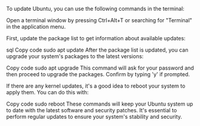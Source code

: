 To update Ubuntu, you can use the following commands in the terminal:

Open a terminal window by pressing Ctrl+Alt+T or searching for "Terminal" in the application menu.

First, update the package list to get information about available updates:

sql
Copy code
sudo apt update
After the package list is updated, you can upgrade your system's packages to the latest versions:

Copy code
sudo apt upgrade
This command will ask for your password and then proceed to upgrade the packages. Confirm by typing 'y' if prompted.

If there are any kernel updates, it's a good idea to reboot your system to apply them. You can do this with:

Copy code
sudo reboot
These commands will keep your Ubuntu system up to date with the latest software and security patches. It's essential to perform regular updates to ensure your system's stability and security.




